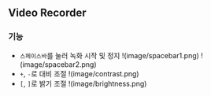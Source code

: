 ## Video Recorder

### 기능
- `스페이스바`를 눌러 녹화 시작 및 정지
!(image/spacebar1.png)
!(image/spacebar2.png)
- `+`, `-`로 대비 조절
!(image/contrast.png)
- `[`, `]`로 밝기 조절
!(image/brightness.png)